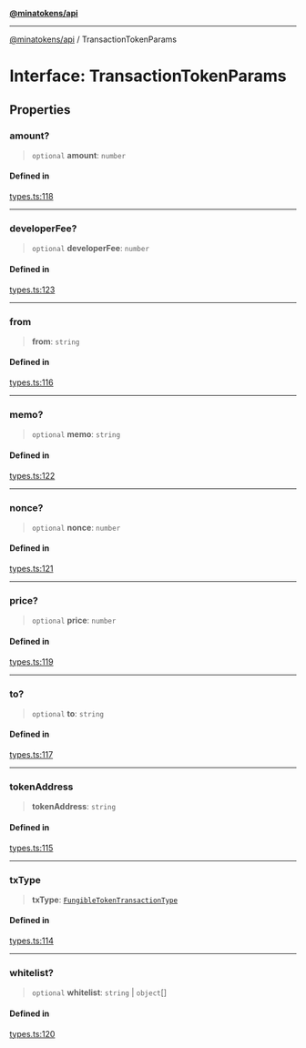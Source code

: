 [**@minatokens/api**](../README.md)

***

[@minatokens/api](../globals.md) / TransactionTokenParams

# Interface: TransactionTokenParams

## Properties

### amount?

> `optional` **amount**: `number`

#### Defined in

[types.ts:118](https://github.com/zkcloudworker/minatokens-lib/blob/main/packages/api/src/types.ts#L118)

***

### developerFee?

> `optional` **developerFee**: `number`

#### Defined in

[types.ts:123](https://github.com/zkcloudworker/minatokens-lib/blob/main/packages/api/src/types.ts#L123)

***

### from

> **from**: `string`

#### Defined in

[types.ts:116](https://github.com/zkcloudworker/minatokens-lib/blob/main/packages/api/src/types.ts#L116)

***

### memo?

> `optional` **memo**: `string`

#### Defined in

[types.ts:122](https://github.com/zkcloudworker/minatokens-lib/blob/main/packages/api/src/types.ts#L122)

***

### nonce?

> `optional` **nonce**: `number`

#### Defined in

[types.ts:121](https://github.com/zkcloudworker/minatokens-lib/blob/main/packages/api/src/types.ts#L121)

***

### price?

> `optional` **price**: `number`

#### Defined in

[types.ts:119](https://github.com/zkcloudworker/minatokens-lib/blob/main/packages/api/src/types.ts#L119)

***

### to?

> `optional` **to**: `string`

#### Defined in

[types.ts:117](https://github.com/zkcloudworker/minatokens-lib/blob/main/packages/api/src/types.ts#L117)

***

### tokenAddress

> **tokenAddress**: `string`

#### Defined in

[types.ts:115](https://github.com/zkcloudworker/minatokens-lib/blob/main/packages/api/src/types.ts#L115)

***

### txType

> **txType**: [`FungibleTokenTransactionType`](../type-aliases/FungibleTokenTransactionType.md)

#### Defined in

[types.ts:114](https://github.com/zkcloudworker/minatokens-lib/blob/main/packages/api/src/types.ts#L114)

***

### whitelist?

> `optional` **whitelist**: `string` \| `object`[]

#### Defined in

[types.ts:120](https://github.com/zkcloudworker/minatokens-lib/blob/main/packages/api/src/types.ts#L120)
